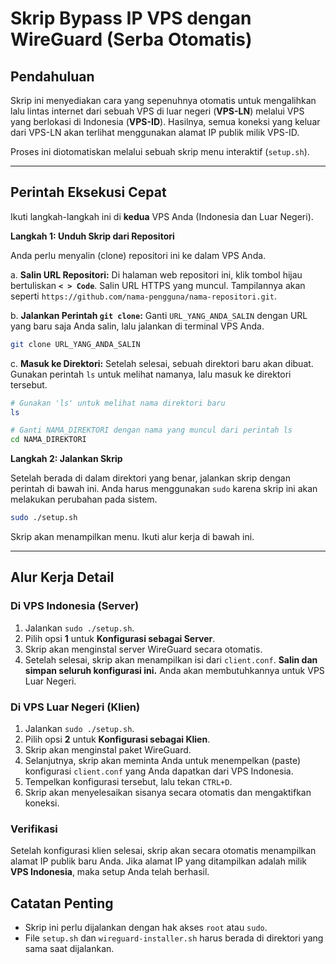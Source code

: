# Skrip Bypass IP VPS dengan WireGuard (Serba Otomatis)

## Pendahuluan

Skrip ini menyediakan cara yang sepenuhnya otomatis untuk mengalihkan lalu lintas internet dari sebuah VPS di luar negeri (**VPS-LN**) melalui VPS yang berlokasi di Indonesia (**VPS-ID**). Hasilnya, semua koneksi yang keluar dari VPS-LN akan terlihat menggunakan alamat IP publik milik VPS-ID.

Proses ini diotomatiskan melalui sebuah skrip menu interaktif (`setup.sh`).

---

## Perintah Eksekusi Cepat

Ikuti langkah-langkah ini di **kedua** VPS Anda (Indonesia dan Luar Negeri).

**Langkah 1: Unduh Skrip dari Repositori**

Anda perlu menyalin (clone) repositori ini ke dalam VPS Anda.

a. **Salin URL Repositori:**
   Di halaman web repositori ini, klik tombol hijau bertuliskan **`< > Code`**. Salin URL HTTPS yang muncul. Tampilannya akan seperti `https://github.com/nama-pengguna/nama-repositori.git`.

b. **Jalankan Perintah `git clone`:**
   Ganti `URL_YANG_ANDA_SALIN` dengan URL yang baru saja Anda salin, lalu jalankan di terminal VPS Anda.
   ```bash
   git clone URL_YANG_ANDA_SALIN
   ```

c. **Masuk ke Direktori:**
   Setelah selesai, sebuah direktori baru akan dibuat. Gunakan perintah `ls` untuk melihat namanya, lalu masuk ke direktori tersebut.
   ```bash
   # Gunakan 'ls' untuk melihat nama direktori baru
   ls

   # Ganti NAMA_DIREKTORI dengan nama yang muncul dari perintah ls
   cd NAMA_DIREKTORI
   ```

**Langkah 2: Jalankan Skrip**

Setelah berada di dalam direktori yang benar, jalankan skrip dengan perintah di bawah ini. Anda harus menggunakan `sudo` karena skrip ini akan melakukan perubahan pada sistem.

```bash
sudo ./setup.sh
```
Skrip akan menampilkan menu. Ikuti alur kerja di bawah ini.

---

## Alur Kerja Detail

### Di VPS Indonesia (Server)

1.  Jalankan `sudo ./setup.sh`.
2.  Pilih opsi **1** untuk **Konfigurasi sebagai Server**.
3.  Skrip akan menginstal server WireGuard secara otomatis.
4.  Setelah selesai, skrip akan menampilkan isi dari `client.conf`. **Salin dan simpan seluruh konfigurasi ini.** Anda akan membutuhkannya untuk VPS Luar Negeri.

### Di VPS Luar Negeri (Klien)

1.  Jalankan `sudo ./setup.sh`.
2.  Pilih opsi **2** untuk **Konfigurasi sebagai Klien**.
3.  Skrip akan menginstal paket WireGuard.
4.  Selanjutnya, skrip akan meminta Anda untuk menempelkan (paste) konfigurasi `client.conf` yang Anda dapatkan dari VPS Indonesia.
5.  Tempelkan konfigurasi tersebut, lalu tekan `CTRL+D`.
6.  Skrip akan menyelesaikan sisanya secara otomatis dan mengaktifkan koneksi.

### Verifikasi

Setelah konfigurasi klien selesai, skrip akan secara otomatis menampilkan alamat IP publik baru Anda. Jika alamat IP yang ditampilkan adalah milik **VPS Indonesia**, maka setup Anda telah berhasil.

## Catatan Penting

*   Skrip ini perlu dijalankan dengan hak akses `root` atau `sudo`.
*   File `setup.sh` dan `wireguard-installer.sh` harus berada di direktori yang sama saat dijalankan.
